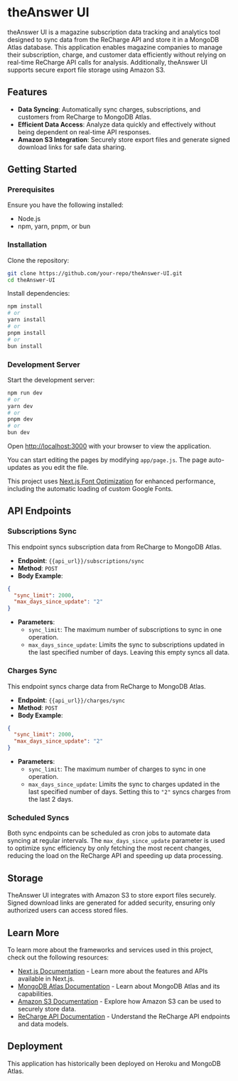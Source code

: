 # theAnswer UI

theAnswer UI is a magazine subscription data tracking and analytics tool designed to sync data from the ReCharge API and store it in a MongoDB Atlas database. This application enables magazine companies to manage their subscription, charge, and customer data efficiently without relying on real-time ReCharge API calls for analysis. Additionally, theAnswer UI supports secure export file storage using Amazon S3.

## Features

- **Data Syncing**: Automatically sync charges, subscriptions, and customers from ReCharge to MongoDB Atlas.
- **Efficient Data Access**: Analyze data quickly and effectively without being dependent on real-time API responses.
- **Amazon S3 Integration**: Securely store export files and generate signed download links for safe data sharing.

## Getting Started

### Prerequisites

Ensure you have the following installed:

- Node.js
- npm, yarn, pnpm, or bun

### Installation

Clone the repository:

```bash
git clone https://github.com/your-repo/theAnswer-UI.git
cd theAnswer-UI
```

Install dependencies:

```bash
npm install
# or
yarn install
# or
pnpm install
# or
bun install
```

### Development Server

Start the development server:

```bash
npm run dev
# or
yarn dev
# or
pnpm dev
# or
bun dev
```

Open [http://localhost:3000](http://localhost:3000) with your browser to view the application.

You can start editing the pages by modifying `app/page.js`. The page auto-updates as you edit the file.

This project uses [Next.js Font Optimization](https://nextjs.org/docs/basic-features/font-optimization) for enhanced performance, including the automatic loading of custom Google Fonts.

## API Endpoints

### Subscriptions Sync

This endpoint syncs subscription data from ReCharge to MongoDB Atlas.

- **Endpoint**: `{{api_url}}/subscriptions/sync`
- **Method**: `POST`
- **Body Example**:

```json
{
  "sync_limit": 2000,
  "max_days_since_update": "2"
}
```

- **Parameters**:
  - `sync_limit`: The maximum number of subscriptions to sync in one operation.
  - `max_days_since_update`: Limits the sync to subscriptions updated in the last specified number of days. Leaving this empty syncs all data.

### Charges Sync

This endpoint syncs charge data from ReCharge to MongoDB Atlas.

- **Endpoint**: `{{api_url}}/charges/sync`
- **Method**: `POST`
- **Body Example**:

```json
{
  "sync_limit": 2000,
  "max_days_since_update": "2"
}
```

- **Parameters**:
  - `sync_limit`: The maximum number of charges to sync in one operation.
  - `max_days_since_update`: Limits the sync to charges updated in the last specified number of days. Setting this to `"2"` syncs charges from the last 2 days.

### Scheduled Syncs

Both sync endpoints can be scheduled as cron jobs to automate data syncing at regular intervals. The `max_days_since_update` parameter is used to optimize sync efficiency by only fetching the most recent changes, reducing the load on the ReCharge API and speeding up data processing.

## Storage

TheAnswer UI integrates with Amazon S3 to store export files securely. Signed download links are generated for added security, ensuring only authorized users can access stored files.

## Learn More

To learn more about the frameworks and services used in this project, check out the following resources:

- [Next.js Documentation](https://nextjs.org/docs) - Learn more about the features and APIs available in Next.js.
- [MongoDB Atlas Documentation](https://docs.atlas.mongodb.com/) - Learn about MongoDB Atlas and its capabilities.
- [Amazon S3 Documentation](https://aws.amazon.com/s3/) - Explore how Amazon S3 can be used to securely store data.
- [ReCharge API Documentation](https://developer.rechargepayments.com/) - Understand the ReCharge API endpoints and data models.

## Deployment

This application has historically been deployed on Heroku and MongoDB Atlas.
